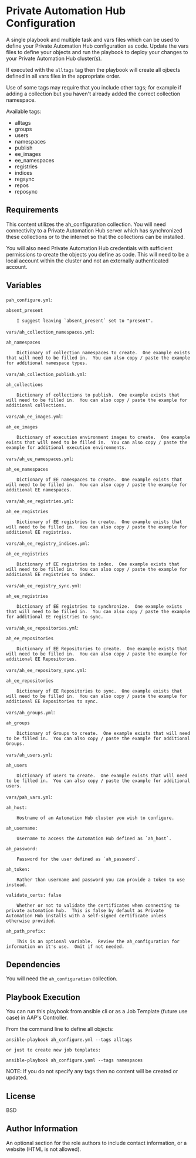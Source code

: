 Private Automation Hub Configuration
=========

A single playbook and multiple task and vars files which can be used to define your Private Automation Hub configuration as code.  Update the vars files to define your objects and run the playbook to deploy your changes to your Private Automation Hub cluster(s).

If executed with the `alltags` tag then the playbook will create all ojbects defined in all vars files in the appropriate order.

Use of some tags may require that you include other tags; for example if adding a collection but you haven't already added the correct collection namespace.

Available tags:
- alltags
- groups
- users
- namespaces
- publish
- ee_images
- ee_namespaces
- registries
- indices
- regsync
- repos
- reposync

Requirements
------------

This content utilizes the ah_configuration collection.  You will need connectivity to a Private Automation Hub server which has synchronized these collections or to the internet so that the collections can be installed.

You will also need Private Automation Hub credentials with sufficient permissions to create the objects you define as code.  This will need to be a local account within the cluster and not an externally authenticated account.

Variables
--------------

`pah_configure.yml`:

    absent_present

        I suggest leaving `absent_present` set to "present".

`vars/ah_collection_namespaces.yml`:

    ah_namespaces

        Dictionary of collection namespaces to create.  One example exists that will need to be filled in.  You can also copy / paste the example for additional namespace types.

`vars/ah_collection_publish.yml`:

    ah_collections

        Dictionary of collections to publish.  One example exists that will need to be filled in.  You can also copy / paste the example for additional collections.

`vars/ah_ee_images.yml`:

    ah_ee_images

        Dictionary of execution environment images to create.  One example exists that will need to be filled in.  You can also copy / paste the example for additional execution environments.

`vars/ah_ee_namespaces.yml`:

    ah_ee_namespaces

        Dictionary of EE namespaces to create.  One example exists that will need to be filled in.  You can also copy / paste the example for additional EE namespaces.

`vars/ah_ee_registries.yml`:

    ah_ee_registries

        Dictionary of EE registries to create.  One example exists that will need to be filled in.  You can also copy / paste the example for additional EE registries.

`vars/ah_ee_registry_indices.yml`:

    ah_ee_registries

        Dictionary of EE registries to index.  One example exists that will need to be filled in.  You can also copy / paste the example for additional EE registries to index.

`vars/ah_ee_registry_sync.yml`:

    ah_ee_registries

        Dictionary of EE registries to synchronize.  One example exists that will need to be filled in.  You can also copy / paste the example for additional EE registries to sync.

`vars/ah_ee_repositories.yml`:

    ah_ee_repositories

        Dictionary of EE Repositories to create.  One example exists that will need to be filled in.  You can also copy / paste the example for additional EE Repositories.

`vars/ah_ee_repository_sync.yml`:

    ah_ee_repositories

        Dictionary of EE Repositories to sync.  One example exists that will need to be filled in.  You can also copy / paste the example for additional EE Repositories to sync.

`vars/ah_groups.yml`:

    ah_groups

        Dictionary of Groups to create.  One example exists that will need to be filled in.  You can also copy / paste the example for additional Groups.

`vars/ah_users.yml`:

    ah_users

        Dictionary of users to create.  One example exists that will need to be filled in.  You can also copy / paste the example for additional users.

`vars/pah_vars.yml`:

    ah_host:

        Hostname of an Automation Hub cluster you wish to configure.

    ah_username:

        Username to access the Automation Hub defined as `ah_host`.

    ah_password:

        Password for the user defined as `ah_password`.

    ah_token:

        Rather than username and password you can provide a token to use instead.

    validate_certs: false

        Whether or not to validate the certificates when connecting to private automation hub.  This is false by default as Private Automation Hub installs with a self-signed certificate unless otherwise provided.

    ah_path_prefix:

        This is an optional variable.  Review the ah_configuration for information on it's use.  Omit if not needed.

Dependencies
------------

You will need the `ah_configuration` collection.

Playbook Execution
----------------

You can run this playbook from ansible cli or as a Job Template (future use case) in AAP's Controller.

From the command line to define all objects:

    ansible-playbook ah_configure.yml --tags alltags

    or just to create new job templates:

    ansible-playbook ah_configure.yaml --tags namespaces


NOTE: If you do not specify any tags then no content will be created or updated.

License
-------

BSD

Author Information
------------------

An optional section for the role authors to include contact information, or a website (HTML is not allowed).
